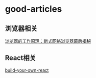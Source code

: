 # good-articles
## 浏览器相关
[浏览器的工作原理：新式网络浏览器幕后揭秘](https://www.html5rocks.com/zh/tutorials/internals/howbrowserswork/#Introduction)
## React相关
[build-your-own-react](https://pomb.us/build-your-own-react/)
